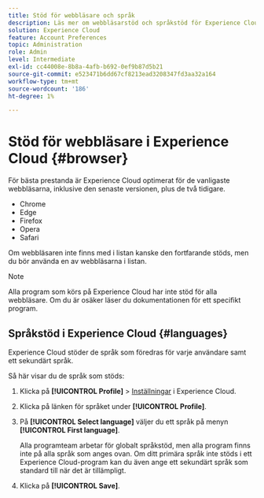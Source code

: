 ```yaml
---
title: Stöd för webbläsare och språk
description: Läs mer om webbläsarstöd och språkstöd för Experience Cloud-program. Välj ett primärt och sekundärt språk i din kontoprofil.
solution: Experience Cloud
feature: Account Preferences
topic: Administration
role: Admin
level: Intermediate
exl-id: cc44008e-8b8a-4afb-b692-0ef9b87d5b21
source-git-commit: e523471b6dd67cf8213ead3208347fd3aa32a164
workflow-type: tm+mt
source-wordcount: '186'
ht-degree: 1%

---
```


# Stöd för webbläsare i Experience Cloud {#browser}

För bästa prestanda är Experience Cloud optimerat för de vanligaste webbläsarna, inklusive den senaste versionen, plus de två tidigare.

* Chrome
* Edge
* Firefox
* Opera
* Safari

Om webbläsaren inte finns med i listan kanske den fortfarande stöds, men du bör använda en av webbläsarna i listan.

>[!NOTE]
>
>Alla program som körs på Experience Cloud har inte stöd för alla webbläsare. Om du är osäker läser du dokumentationen för ett specifikt program.

## Språkstöd i Experience Cloud {#languages}

Experience Cloud stöder de språk som föredras för varje användare samt ett sekundärt språk.

Så här visar du de språk som stöds:

1. Klicka på **[!UICONTROL Profile]** > [Inställningar](https://experience.adobe.com/preferences) i Experience Cloud.

1. Klicka på länken för språket under **[!UICONTROL Profile]**.

1. På **[!UICONTROL Select language]** väljer du ett språk på menyn **[!UICONTROL First language]**.

   Alla programteam arbetar för globalt språkstöd, men alla program finns inte på alla språk som anges ovan. Om ditt primära språk inte stöds i ett Experience Cloud-program kan du även ange ett sekundärt språk som standard till när det är tillämpligt.

1. Klicka på **[!UICONTROL Save]**.
